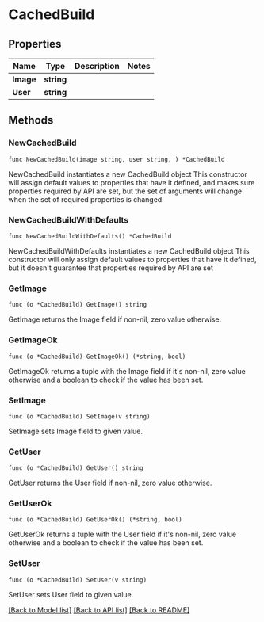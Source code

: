 # CachedBuild

## Properties

Name | Type | Description | Notes
------------ | ------------- | ------------- | -------------
**Image** | **string** |  | 
**User** | **string** |  | 

## Methods

### NewCachedBuild

`func NewCachedBuild(image string, user string, ) *CachedBuild`

NewCachedBuild instantiates a new CachedBuild object
This constructor will assign default values to properties that have it defined,
and makes sure properties required by API are set, but the set of arguments
will change when the set of required properties is changed

### NewCachedBuildWithDefaults

`func NewCachedBuildWithDefaults() *CachedBuild`

NewCachedBuildWithDefaults instantiates a new CachedBuild object
This constructor will only assign default values to properties that have it defined,
but it doesn't guarantee that properties required by API are set

### GetImage

`func (o *CachedBuild) GetImage() string`

GetImage returns the Image field if non-nil, zero value otherwise.

### GetImageOk

`func (o *CachedBuild) GetImageOk() (*string, bool)`

GetImageOk returns a tuple with the Image field if it's non-nil, zero value otherwise
and a boolean to check if the value has been set.

### SetImage

`func (o *CachedBuild) SetImage(v string)`

SetImage sets Image field to given value.


### GetUser

`func (o *CachedBuild) GetUser() string`

GetUser returns the User field if non-nil, zero value otherwise.

### GetUserOk

`func (o *CachedBuild) GetUserOk() (*string, bool)`

GetUserOk returns a tuple with the User field if it's non-nil, zero value otherwise
and a boolean to check if the value has been set.

### SetUser

`func (o *CachedBuild) SetUser(v string)`

SetUser sets User field to given value.



[[Back to Model list]](../README.md#documentation-for-models) [[Back to API list]](../README.md#documentation-for-api-endpoints) [[Back to README]](../README.md)


